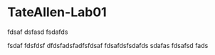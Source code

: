 # TateAllen-Lab01
fdsaf
dsfasd
fsdafds

fsdaf
fdsfdsf
dfdsfadsfadfsfdsaf
fdsafdsfsdafds
sdafas
fdsafsd
fads
